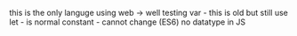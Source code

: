 this is the only languge using web -> well testing
var - this is old but still use
let - is normal
constant - cannot change (ES6)
no datatype in JS
